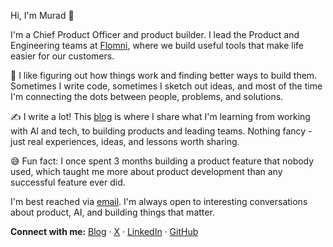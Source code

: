 Hi, I'm Murad 👋

I'm a Chief Product Officer and product builder. I lead the Product and Engineering teams at [Flomni](https://flomni.com/en), where we build useful tools that make life easier for our customers.

🚀 I like figuring out how things work and finding better ways to build them. Sometimes I write code, sometimes I sketch out ideas, and most of the time I'm connecting the dots between people, problems, and solutions.

✍️ I write a lot! This [blog](https://murabcd.vercel.app) is where I share what I'm learning from working with AI and tech, to building products and leading teams. Nothing fancy - just real experiences, ideas, and lessons worth sharing.

😅 Fun fact: I once spent 3 months building a product feature that nobody used, which taught me more about product development than any successful feature ever did.

I'm best reached via [email](mailto:murad@flomni.com). I'm always open to interesting conversations about product, AI, and building things that matter.

**Connect with me:**
[Blog](https://murabcd.vercel.app) · [X](https://x.com/murabcd) · [LinkedIn](https://www.linkedin.com/in/murabcd/) · [GitHub](https://github.com/murabcd)
